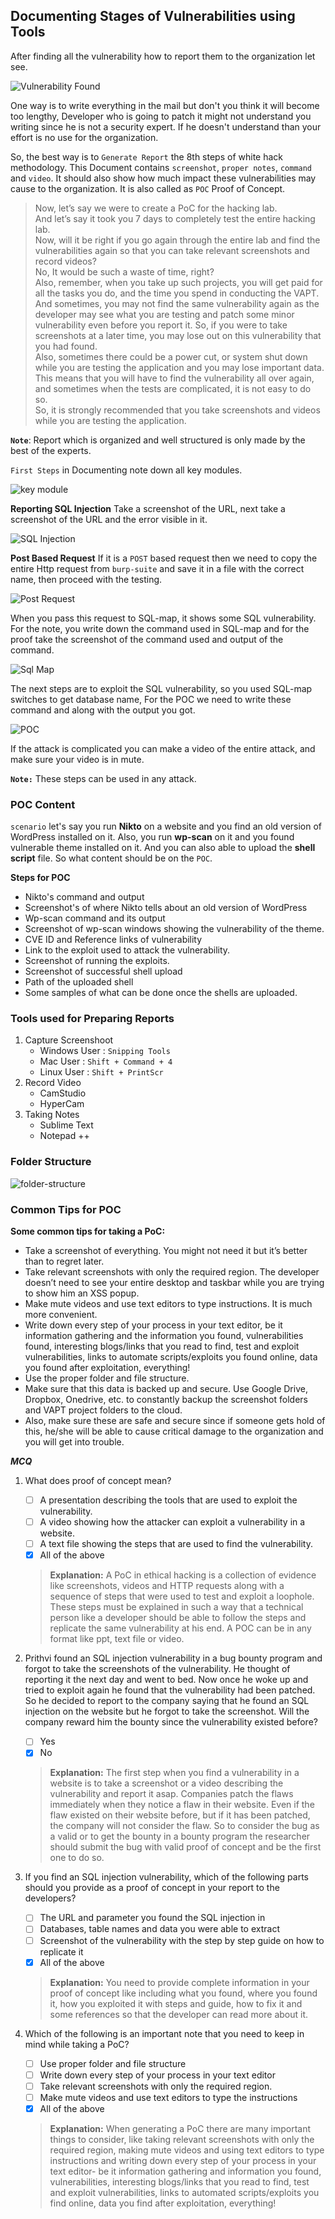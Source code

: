 ## Documenting Stages of Vulnerabilities using Tools
After finding all the vulnerability how to report them to the organization let see.

![Vulnerability Found](./vulnerability-found.png)

One way is to write everything in the mail but don't you think it will become too lengthy, Developer who is going to patch it might not understand you writing since he is not a security expert.
If he doesn't understand than your effort is no use for the organization.

So, the best way is to `Generate Report` the 8th steps of white hack methodology.
This Document contains `screenshot`, `proper notes`, `command` and `video`. It should also show how much impact these vulnerabilities may cause to the organization.
It is also called as `POC` Proof of Concept.

>Now, let’s say we were to create a PoC for the hacking lab.  
And let’s say it took you 7 days to completely test the entire hacking lab.  
Now, will it be right if you go again through the entire lab and find the vulnerabilities again so that you can take relevant screenshots and record videos?  
No, It would be such a waste of time, right?  
Also, remember, when you take up such projects, you will get paid for all the tasks you do, and the time you spend in conducting the VAPT. And sometimes, you may not find the same vulnerability again as the developer may see what you are testing and patch some minor vulnerability even before you report it. So, if you were to take screenshots at a later time, you may lose out on this vulnerability that you had found.  
Also, sometimes there could be a power cut, or system shut down while you are testing the application and you may lose important data. This means that you will have to find the vulnerability all over again, and sometimes when the tests are complicated, it is not easy to do so.  
    So, it is strongly recommended that you take screenshots and videos while you are testing the application.

**`Note`**: Report which is organized and well structured is only made by the best of the experts.

`First Steps` in Documenting note down all key modules.

![key module](./steps1.png)

**Reporting SQL Injection**
	Take a screenshot of the URL, next take a screenshot of the URL and the error visible in it.
	
![SQL Injection](./sql-injection-report.png)

**Post Based Request**
If it is a `POST` based request then we need to copy the entire Http request from `burp-suite` and save it in a file with the correct name, then proceed with the testing.

![Post Request](./post-report.png)


When you pass this request to SQL-map, it shows some SQL vulnerability.
For the note, you write down the command used in SQL-map and for the proof take the screenshot of the command used and output of the command.

![Sql Map](./sqlmap-report.png)

The next steps are to exploit the SQL vulnerability, so you used SQL-map switches to get database name, For the POC we need to write these command and along with the output you got.

![POC](./sql-map-poc.png)

If the attack is complicated you can make a video of the entire attack, and make sure your video is in mute.

**`Note:`** These steps can be used in any attack.

### POC Content
`scenario` let's say you run **Nikto** on a website and you find an old version of WordPress installed on it. Also, you run **wp-scan** on it and you found vulnerable theme installed on it. And you can also able to upload the **shell script** file.
So what content should be on the `POC`.

**Steps for POC**
- Nikto's command and output
- Screenshot's of where Nikto tells about an old version of WordPress
- Wp-scan command and its output
- Screenshot of wp-scan windows showing the vulnerability of the theme.
- CVE ID and Reference links of vulnerability
- Link to the exploit used to attack the vulnerability.
- Screenshot of running the exploits.
- Screenshot of successful shell upload
- Path of the uploaded shell
- Some samples of what can be done once the shells are uploaded.

### Tools used for Preparing Reports
 1. Capture Screenshoot
	 - Windows User : `Snipping Tools`
	 -  Mac User : `Shift + Command + 4`
	 - Linux User : `Shift + PrintScr`
2. Record Video 
	- CamStudio
	- HyperCam
3. Taking Notes
	- Sublime Text
	- Notepad ++


### Folder Structure
 ![folder-structure](./folder-structure.gif)

### Common Tips for POC
**Some common tips for taking a PoC:**

-   Take a screenshot of everything. You might not need it but it’s better than to regret later.
-   Take relevant screenshots with only the required region. The developer doesn’t need to see your entire desktop and taskbar while you are trying to show him an XSS popup.
-   Make mute videos and use text editors to type instructions. It is much more convenient.
-   Write down every step of your process in your text editor, be it information gathering and the information you found, vulnerabilities found, interesting blogs/links that you read to find, test and exploit vulnerabilities, links to automate scripts/exploits you found online, data you found after exploitation, everything!
-   Use the proper folder and file structure.
-   Make sure that this data is backed up and secure. Use Google Drive, Dropbox, Onedrive, etc. to constantly backup the screenshot folders and VAPT project folders to the cloud.
-   Also, make sure these are safe and secure since if someone gets hold of this, he/she will be able to cause critical damage to the organization and you will get into trouble.

***MCQ***

1. What does proof of concept mean?
	- [ ] A presentation describing the tools that are used to exploit the vulnerability.
	- [ ] A video showing how the attacker can exploit a vulnerability in a website.
	- [ ] A text file showing the steps that are used to find the vulnerability.
	- [x] All of the above
	> **Explanation:**
	> A PoC in ethical hacking is a collection of evidence like screenshots, videos and HTTP requests along with a sequence of steps that were used to test and exploit a loophole. These steps must be explained in such a way that a technical person like a developer should be able to follow the steps and replicate the same vulnerability at his end. A POC can be in any format like ppt, text file or video.

2. Prithvi found an SQL injection vulnerability in a bug bounty program and forgot to take the screenshots of the vulnerability. He thought of reporting it the next day and went to bed. Now once he woke up and tried to exploit again he found that the vulnerability had been patched. So he decided to report to the company saying that he found an SQL injection on the website but he forgot to take the screenshot. Will the company reward him the bounty since the vulnerability existed before?
	- [ ] Yes
	- [x] No
	> **Explanation:**
	The first step when you find a vulnerability in a website is to take a screenshot or a video describing the vulnerability and report it asap. Companies patch the flaws immediately when they notice a flaw in their website. Even if the flaw existed on their website before, but if it has been patched, the company will not consider the flaw. So to consider the bug as a valid or to get the bounty in a bounty program the researcher should submit the bug with valid proof of concept and be the first one to do so.


3. If you find an SQL injection vulnerability, which of the following parts should you provide as a proof of concept in your report to the developers?
	- [ ] The URL and parameter you found the SQL injection in
	- [ ] Databases, table names and data you were able to extract
	- [ ] Screenshot of the vulnerability with the step by step guide on how to replicate it
	- [x] All of the above
	>**Explanation:**
	>You need to provide complete information in your proof of concept like including what you found, where you found it, how you exploited it with steps and guide, how to fix it and some references so that the developer can read more about it.

4. Which of the following is an important note that you need to keep in mind while taking a PoC?
	- [ ] Use proper folder and file structure
	- [ ] Write down every step of your process in your text editor
	- [ ] Take relevant screenshots with only the required region.
	- [ ] Make mute videos and use text editors to type the instructions
	- [x] All of the above
	> **Explanation:**
	> When generating a PoC there are many important things to consider, like taking relevant screenshots with only the required region, making mute videos and using text editors to type instructions and writing down every step of your process in your text editor- be it information gathering and information you found, vulnerabilities, interesting blogs/links that you read to find, test and exploit vulnerabilities, links to automated scripts/exploits you find online, data you find after exploitation, everything!
    
